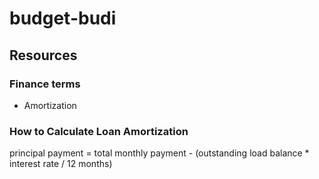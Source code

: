 # budget-budi

## Resources

### Finance terms

- Amortization

### How to Calculate Loan Amortization

principal payment = total monthly payment - (outstanding load balance \* interest rate / 12 months)
